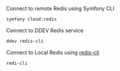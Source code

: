 Connect to remote Redis using Symfony CLI
  ```bash
  symfony cloud:redis
  ```

Connect to DDEV Redis service
  ```bash
  ddev redis-cli
  ```

Connect to Local Redis using [redis-cli](https://redis.io/docs/getting-started/)
  ```bash
  redi-cli
  ```

